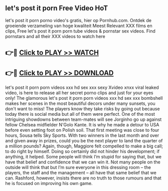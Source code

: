 ## let's post it porn Free Video HoT 

let's post it porn porno video's gratis, hier op Pornhub.com. Ontdek de groeiende verzameling van hoge kwaliteit Meest Relevant XXX films en clips,
Free let's post it porn porn tube videos & pornstar sex videos. Find pornstars and all their XXX videos to watch here


## 👉🔴 [Click to PLAY >> WATCH](http://us.freeplayer.one?title=let's_post_it_porn&ref=16D)

## 👉🔴 [Click to PLAY >> DOWNLOAD](http://us.freeplayer.one?title=let's_post_it_porn&ref=16D)


let's post it porn porn videos xxx hd sex xxx sexy Xvideo xnxx viral leaked video, is here to release all her secret porno clips and just for your eyes only! The glamorous let's post it porn porn videos xxx hd sex xxx bombshell makes her scenes in the most beautiful decors under many sunsets, you don't want to miss! The players know they take risks by going out because today there is social media but all of them were perfect. One of the most intriguing showdowns between team-mates will see Jorginho go up against fellow Chelsea midfielder N'Golo Kante. It is why he made a detour to USA before even setting foot on Polish soil. That first meeting was close to four hours, Sousa tells Sky Sports. With two winners in the last month and over and given away in prizes, could you be the next player to land the quarter of a million pounds? Again, though, Maggiore felt compelled to make a big call; to do right by himself. Doing so certainly did not hinder his development; if anything, it helped. Some people will think I’m stupid for saying that, but we have that belief and confidence that we can win it. Not many people on the outside will think that but I’m sure everyone in this dressing room – the players, the staff and the management – all have that same belief that we can. Rashford, however, insists there are no truth to those rumours and that he is focused on improving his own game.